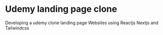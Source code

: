 # Udemy landing page clone
Developing a udemy clone landing page Websites using Reactjs Nextjs and Tailwindcss


